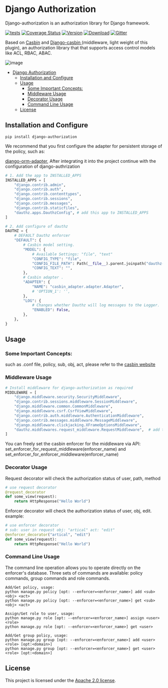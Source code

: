 # Django Authorization

Django-authorization is an authorization library for Django framework.

[![tests](https://github.com/pycasbin/django-authorization/actions/workflows/release.yml/badge.svg)](https://github.com/pycasbin/django-authorization/actions/workflows/release.yml) [![Coverage Status](https://coveralls.io/repos/github/pycasbin/django-authorization/badge.svg)](https://coveralls.io/github/pycasbin/django-authorization) [![Version](https://img.shields.io/pypi/v/django-authorization.svg)](https://pypi.org/project/django-authorization/) [![Download](https://img.shields.io/pypi/dm/django-authorization.svg)](https://pypi.org/project/django-authorization/) [![Gitter](https://badges.gitter.im/Join%20Chat.svg)](https://gitter.im/casbin/lobby)

Based on [Casbin](https://github.com/casbin/pycasbin) and [Django-casbin ](https://github.com/pycasbin/django-casbin) (middleware, light weight of this plugin), an authorization library that that supports access control models like ACL, RBAC, ABAC.

![image](https://user-images.githubusercontent.com/75596353/188881538-a6a99cb1-c88b-4738-bf4f-452be4fb7c2d.png)


- [Django Authorization](#django-authorization)
  * [Installation and Configure](#installation-and-configure)
  * [Usage](#usage)
    + [Some Important Concepts:](#some-important-concepts-)
    + [Middleware Usage](#middleware-usage)
    + [Decorator Usage](#decorator-usage)
    + [Command Line Usage](#command-line-usage)
  * [License](#license)



## Installation and Configure

```
pip install django-authorization
```

We recommend that you first configure the adapter for persistent storage of the policy, such as: 

[django-orm-adapter](https://github.com/pycasbin/django-orm-adapter), After integrating it into the project continue with the configuration of django-authrization

```python
# 1. Add the app to INSTALLED_APPS
INSTALLED_APPS = [
    "django.contrib.admin",
    "django.contrib.auth",
    "django.contrib.contenttypes",
    "django.contrib.sessions",
    "django.contrib.messages",
    "django.contrib.staticfiles",
    "dauthz.apps.DauthzConfig",	# add this app to INSTALLED_APPS
]

# 2. Add configure of dauthz
DAUTHZ = {
    # DEFAULT Dauthz enforcer
    "DEFAULT": {
        # Casbin model setting.
        "MODEL": {
            # Available Settings: "file", "text"
            "CONFIG_TYPE": "file",
            "CONFIG_FILE_PATH": Path(__file__).parent.joinpath("dauthz-model.conf"),
            "CONFIG_TEXT": "",
        },
        # Casbin adapter .
        "ADAPTER": {
            "NAME": "casbin_adapter.adapter.Adapter",
            # 'OPTION_1': '',
        },
        "LOG": {
            # Changes whether Dauthz will log messages to the Logger.
            "ENABLED": False,
        },
    },
}
```

## Usage

### Some Important Concepts:

such as .conf file, policy, sub, obj, act, please refer to the [casbin website](https://casbin.io/)

### Middleware Usage

```python
# Install middleware for django-authorization as required
MIDDLEWARE = [
    "django.middleware.security.SecurityMiddleware",
    "django.contrib.sessions.middleware.SessionMiddleware",
    "django.middleware.common.CommonMiddleware",
    "django.middleware.csrf.CsrfViewMiddleware",
    "django.contrib.auth.middleware.AuthenticationMiddleware",
    "django.contrib.messages.middleware.MessageMiddleware",
    "django.middleware.clickjacking.XFrameOptionsMiddleware",
    "dauthz.middlewares.request_middleware.RequestMiddleware",	# add the middleware 
]
```

You can freely set the casbin enforcer for the middleware via API: set_enforcer_for_request_middleware(enforcer_name) and set_enforcer_for_enforcer_middleware(enforcer_name)

### Decorator Usage

Request decorator will check the authorization status of user, path, method

```python
# use request decorator
@request_decorator
def some_view(request):
    return HttpResponse("Hello World")
```

Enforcer decorator will check the authorization status of user, obj, edit. example: 

```python
# use enforcer decorator
# sub: user in request obj: "artical" act: "edit"
@enforcer_decorator("artical", "edit")
def some_view(request):
    return HttpResponse("Hello World")
```

### Command Line Usage

The command line operation allows you to operate directly on the enforcer's database. Three sets of commands are available: policy commands, group commands and role commands.

```shell
Add/Get policy, usage: 
python manage.py policy [opt: --enforcer=<enforcer_name>] add <sub> <obj> <act>
python manage.py policy [opt: --enforcer=<enforcer_name>] get <sub> <obj> <act>

Assign/Get role to user, usage: 
python manage.py role [opt: --enforcer=<enforcer_name>] assign <user> <role>
python manage.py role [opt: --enforcer=<enforcer_name>] get <user>

Add/Get group policy, usage:
python manage.py group [opt: --enforcer=<enforcer_name>] add <user> <role> [opt:<domain>]
python manage.py group [opt: --enforcer=<enforcer_name>] get <user> <role> [opt:<domain>]
```

## License

This project is licensed under the [Apache 2.0 license](https://github.com/php-casbin/laravel-authz/blob/master/LICENSE).
